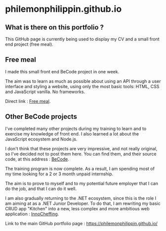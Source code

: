# philemonphilippin.github.io

## What is there on this portfolio ?

This GitHub page is currently being used to display my CV and a small front end project (free meal).

## Free meal

I made this small front end BeCode project in one week.

The aim was to learn as much as possible about using an API through a user interface and styling a website, using only the most basic tools: HTML, CSS and JavaScript vanilla. No frameworks.

Direct link : [Free meal](https://philemonphilippin.github.io/becode-exercises/freemeal/).

## Other BeCode projects

I've completed many other projects during my training to learn and to exercise my knowledge of front end. I also learned a lot about the JavaScript ecosystem and Node.js.

I don't think that these projects are very impressive, and not really original, so I've decided not to post them here. You can find them, and their source code, at this address : [BeCode](https://github.com/PhilemonPhilippin/BeCode).

The training program is now complete. As a result, I am spending most of my time looking for a 2 or 3 month unpaid internship.

The aim is to prove to myself and to my potential future employer that I can do the job, and that I can do it well.

I am also gradually returning to the .NET ecosystem, since this is the role I am aiming at as a .NET Junior Developer. To do that, I am rewriting my basic CRUD app "Kitchen" into a new, less complex and more ambitious web application : [InnoCheffing](https://github.com/PhilemonPhilippin/InnoCheffing-repo).

Link to the main GitHub portfolio page : https://philemonphilippin.github.io/

